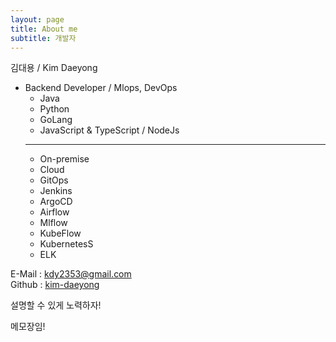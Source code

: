 ```yaml
---
layout: page
title: About me
subtitle: 개발자
---
```


김대용 / Kim Daeyong  
* Backend Developer / Mlops, DevOps
    * Java
    * Python
    * GoLang
    * JavaScript & TypeScript / NodeJs
    ---
    * On-premise
    * Cloud
    * GitOps
    * Jenkins
    * ArgoCD
    * Airflow
    * Mlflow
    * KubeFlow
    * KubernetesS
    * ELK

E-Mail : <kdy2353@gmail.com>  
Github : [kim-daeyong](https://github.com/kim-daeyong)
  
설명할 수 있게 노력하자!

메모장임!

<!-- ![https://www.azquotes.com/quote/1070806](https://user-images.githubusercontent.com/45562285/184109843-14ed8e7f-e9a5-4d4d-b946-0109be488faf.jpeg) -->

<!-- ![img](https://user-images.githubusercontent.com/45562285/126071086-21d3f9c6-22bf-4147-848e-a6515f17014e.jpg) -->





